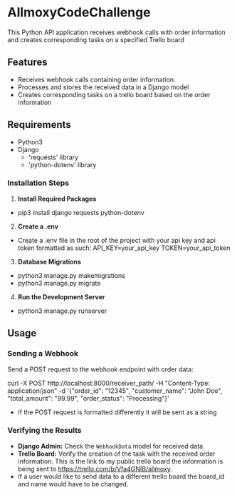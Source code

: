# AllmoxyCodeChallenge

This Python API application receives webhook calls with order information and creates corresponding tasks on a specified Trello board

## Features

- Receives webhook calls containing order information.
- Processes and stores the received data in a Django model
- Creates corresponding tasks on a trello board based on the order information

## Requirements

- Python3
- Django
  - 'requests' library
  - 'python-dotenv' library

### Installation Steps

1. **Install Required Packages**

- pip3 install django requests python-dotenv

2.  **Create a .env**

- Create a .env file in the root of the project with your api key and api token formatted as such:
  API_KEY=your_api_key
  TOKEN=your_api_token

3. **Database Migrations**

- python3 manage.py makemigrations
- python3 manage.py migrate

4. **Run the Development Server**

- python3 manage.py runserver

## Usage

### Sending a Webhook

Send a POST request to the webhook endpoint with order data:

curl -X POST http://localhost:8000/receiver_path/
-H "Content-Type: application/json"
-d '{"order_id": "12345", "customer_name": "John Doe", "total_amount": "99.99", "order_status": "Processing"}'

- If the POST request is formatted differently it will be sent as a string

### Verifying the Results

- **Django Admin:** Check the `WebhookData` model for received data.
- **Trello Board:** Verify the creation of the task with the received order information. This is the link to my public trello board the information is being sent to https://trello.com/b/Vfa4GNIB/allmoxy.
- If a user would like to send data to a different trello board the board_id and name would have to be changed.
